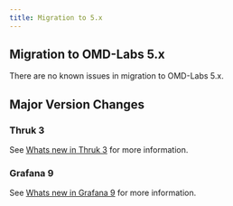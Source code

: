 ```yaml
---
title: Migration to 5.x
---
```


## Migration to OMD-Labs 5.x

There are no known issues in migration to OMD-Labs 5.x.

## Major Version Changes

### Thruk 3

See [Whats new in Thruk 3](https://thruk.org/whatsnew/v3.00.html) for more information.

### Grafana 9

See [Whats new in Grafana 9](https://grafana.com/docs/grafana/v9.0/whatsnew/) for more information.
